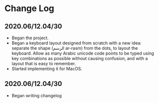 # Change Log

## 2020.06/12.04/30
- Began the project.
- Began a keyboard layout designed from scratch with a new idea: separate the shape (الرسم ar-rasm) from the dots, to layout the keyboard. Allow as many Arabic unicode code points to be typed using key combinations as possible without causing confusion, and with a layout that is easy to remember.
- Started implementing it for MacOS.

## 2020.06/12.04/30
- Began writing changelog
